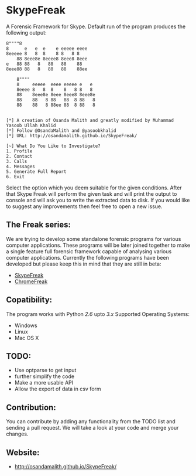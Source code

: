 SkypeFreak
==========

A Forensic Framework for Skype. Default run of the program produces the following output:

```
8""""8                         
8      e   e  e    e eeeee eeee
8eeeee 8   8  8    8 8   8 8   
    88 8eee8e 8eeee8 8eee8 8eee
e   88 88   8   88   88    88  
8eee88 88   8   88   88    88ee
                               
    8""""                         
    8     eeeee  eeee eeeee e   e 
    8eeee 8   8  8    8   8 8   8 
    88    8eee8e 8eee 8eee8 8eee8e
    88    88   8 88   88  8 88   8
    88    88   8 88ee 88  8 88   8


[*] A creation of Osanda Malith and greatly modified by Muhammad Yasoob Ullah Khalid
[*] Follow @OsandaMalith and @yasoobkhalid
[*] URL: http://osandamalith.github.io/SkypeFreak/

[~] What Do You Like to Investigate?                     
1. Profile
2. Contact
3. Calls
4. Messages
5. Generate Full Report
6. Exit
```

Select the option which you deem suitable for the given conditions. After that Skype Freak will perform the given task and will print the output to console and will ask you to write the extracted data to disk. If you would like to suggest any improvements then feel free to open a new issue.

The Freak series:
-----------------
We are trying to develop some standalone forensic programs for various computer applications. These programs will be later joined together to make a single feature full forensic framework capable of analysing various computer applications. Currently the following programs have been developed but please keep this in mind that they are still in beta:
* [SkypeFreak](#)
* [ChromeFreak](https://github.com/OsandaMalith/chromefreak)

Copatibility:
--------------
The program works with Python *2.6* upto *3.x*
Supported Operating Systems:
* Windows
* Linux
* Mac OS X

TODO:
------
* Use optparse to get input
* further simplify the code
* Make a more usable API
* Allow the export of data in csv form

Contribution:
-------------
You can contribute by adding any functionality from the TODO list and sending a pull request. We will take a look at your code and merge your changes.

Website:
----------
* http://osandamalith.github.io/SkypeFreak/
